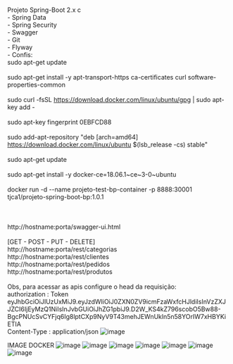 <br>Projeto Spring-Boot 2.x c
<br>    - Spring Data 
<br>    - Spring Security 
<br>    - Swagger 
<br>    - Git 
<br>    - Flyway
<br>    - Confis:
<br>sudo apt-get update                                                                                                
<br>sudo apt-get install -y apt-transport-https ca-certificates curl software-properties-common                        
<br>sudo curl -fsSL https://download.docker.com/linux/ubuntu/gpg | sudo apt-key add -                                  
<br>sudo apt-key fingerprint 0EBFCD88                                                                                  
<br>sudo add-apt-repository \"deb [arch=amd64] https://download.docker.com/linux/ubuntu $(lsb_release -cs) stable\"  
<br>sudo apt-get update                                                                                                
<br>sudo apt-get install -y docker-ce=18.06.1~ce~3-0~ubuntu                                                            
<br>docker run -d --name projeto-test-bp-container -p 8888:30001 tjca1/projeto-spring-boot-bp:1.0.1
<br>
<br>                 
<br>http://hostname:porta/swagger-ui.html
<br>
<br>[GET - POST - PUT - DELETE]
<br>http://hostname:porta/rest/categorias
<br>http://hostname:porta/rest/clientes
<br>http://hostname:porta/rest/pedidos
<br>http://hostname:porta/rest/produtos
<br>
<br>Obs, para acessar as apis configure o head da requisição:
<br>authorization   :   Token eyJhbGciOiJIUzUxMiJ9.eyJzdWIiOiJ0ZXN0ZV9icmFzaWxfcHJldiIsInVzZXJJZCI6IjEyMzQ1NiIsInJvbGUiOiJhZG1pbiJ9.D2W_KS4kZ796scobO5Bw88-BgcPNUcSvCYFjq6Ig8lptCXp9NyV9T43mehJEWnUkln5n58YOrIW7xHBYKiETIA
<br>Content-Type    :   application/json
![image](https://user-images.githubusercontent.com/28515964/55062909-9bedb580-5055-11e9-9a76-4084b0590b33.jpg)

IMAGE DOCKER
![image](https://user-images.githubusercontent.com/28515964/55063120-0f8fc280-5056-11e9-9709-e4daf3ed0d54.jpg)
![image](https://user-images.githubusercontent.com/28515964/55370302-6bcc6980-54d0-11e9-8ce6-5fc7359232ac.jpg)
![image](https://user-images.githubusercontent.com/28515964/55370336-8acafb80-54d0-11e9-9340-72bf884a4a23.jpg)
![image](https://user-images.githubusercontent.com/28515964/55370362-a209e900-54d0-11e9-895d-bc9c8a03cb3f.jpg)
![image](https://user-images.githubusercontent.com/28515964/55370383-b948d680-54d0-11e9-892f-bc7d88e9bcf5.jpg)
![image](https://user-images.githubusercontent.com/28515964/55370447-dc738600-54d0-11e9-90ac-c14fb157041c.jpg)
![image](https://user-images.githubusercontent.com/28515964/55370474-f745fa80-54d0-11e9-9851-35702e917e14.jpg)


